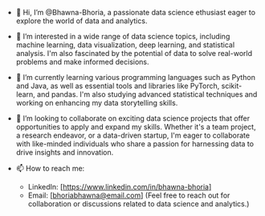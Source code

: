 - 👋 Hi, I’m @Bhawna-Bhoria, a passionate data science ethusiast eager to explore the world of data and analytics.

- 👀 I’m interested in a wide range of data science topics, including machine learning, data visualization, deep learning, and statistical analysis. I'm also fascinated by the potential of data to solve real-world problems and make informed decisions.

- 🌱 I’m currently learning various programming languages such as Python and Java, as well as essential tools and libraries like PyTorch, scikit-learn, and pandas. I'm also studying advanced statistical techniques and working on enhancing my data storytelling skills.

- 💞️ I’m looking to collaborate on exciting data science projects that offer opportunities to apply and expand my skills. Whether it's a team project, a research endeavor, or a data-driven startup, I'm eager to collaborate with like-minded individuals who share a passion for harnessing data to drive insights and innovation.

- 📫 How to reach me:
  - LinkedIn: [https://www.linkedin.com/in/bhawna-bhoria]
  - Email: [bhoriabhawna@email.com] (Feel free to reach out for collaboration or discussions related to data science and analytics.)



<!---
Bhawna-Bhoria/Bhawna-Bhoria is a ✨ special ✨ repository because its `README.md` (this file) appears on your GitHub profile.
You can click the Preview link to take a look at your changes.
--->
